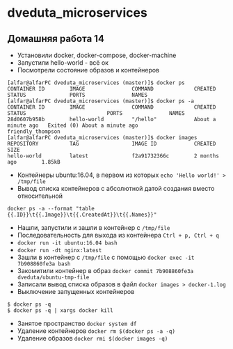 # dveduta_microservices
## Домашняя работа 14
 * Установили docker, docker-compose, docker-machine
 * Запустили hello-world - всё ок
 * Посмотрели состояние образов и контейнеров
 ```
 [alfar@alfarPC dveduta_microservices (master)]$ docker ps
CONTAINER ID        IMAGE               COMMAND             CREATED             STATUS              PORTS               NAMES
[alfar@alfarPC dveduta_microservices (master)]$ docker ps -a
CONTAINER ID        IMAGE               COMMAND             CREATED              STATUS                          PORTS               NAMES
28d0607b958b        hello-world         "/hello"            About a minute ago   Exited (0) About a minute ago                       friendly_thompson
[alfar@alfarPC dveduta_microservices (master)]$ docker images
REPOSITORY          TAG                 IMAGE ID            CREATED             SIZE
hello-world         latest              f2a91732366c        2 months ago        1.85kB
```
 * Контейнеры ubuntu:16.04, в первом из которых `echo 'Hello world!' > /tmp/file`
 * Вывод списка контейнеров с абсолютной датой создания вместо относительной
 ```
 docker ps -a --format "table {{.ID}}\t{{.Image}}\t{{.CreatedAt}}\t{{.Names}}" 
 ```
 * Нашли, запустили и зашли в контейнер с `/tmp/file`
 * Последовательность для выхода из контейнера `Ctrl + p, Ctrl + q`
 * `docker run -it ubuntu:16.04 bash`
 * `docker run -dt nginx:latest`
 * Зашли в контейнер с `/tmp/file` с помощью `docker exec -it 7b908860fe3a bash`
 * Закомитили контейнер в образ `docker commit 7b908860fe3a dveduta/ubuntu-tmp-file`
 * Записали вывод списка образов в файл `docker images > docker-1.log`
 * Выключение запущенных контейнеров
 ```
$ docker ps -q
$ docker ps -q | xargs docker kill
```
 * Занятое пространство `docker system df`
 * Удаление контейнеров `docker rm $(docker ps -a -q)`
 * Удаление образов `docker rmi $(docker images -q)`